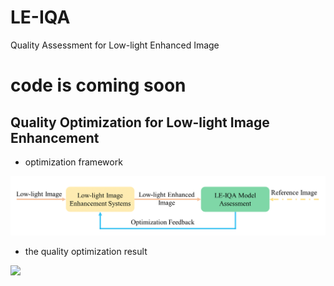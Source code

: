 # LE-IQA
Quality Assessment for Low-light Enhanced Image

# code is coming soon

## Quality Optimization for Low-light Image Enhancement

+ optimization framework

<img src="fig/optim_framework_github.png" width="800" />

+ the quality optimization result

<img src="fig/optim_result_github.png" width="800" />


